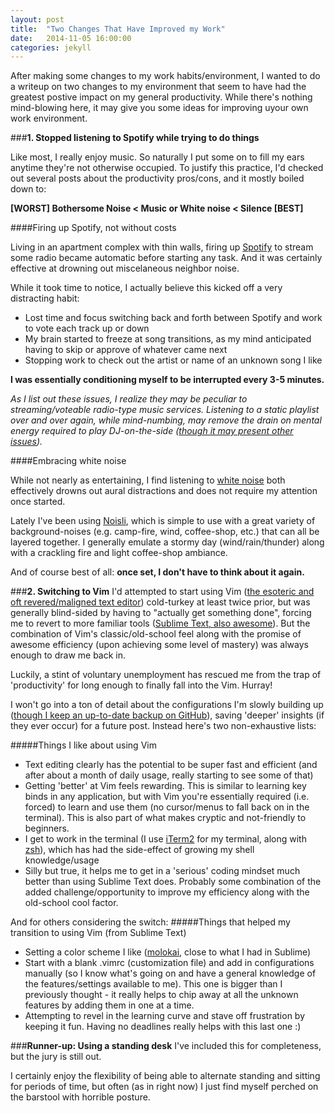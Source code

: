 ```yaml
---
layout: post
title:  "Two Changes That Have Improved my Work"
date:   2014-11-05 16:00:00
categories: jekyll 
---
```


After making some changes to my work habits/environment, I wanted to do a writeup on two changes to my environment that seem to have had the greatest postive impact on my general productivity.  While there's nothing mind-blowing here, it may give you some ideas for improving uyour own work environment.

###**1. Stopped listening to Spotify while trying to do things**


Like most, I really enjoy music. So naturally I put some on to fill my ears anytime they're not otherwise occupied.  To justify this practice, I'd checked out several posts about the productivity pros/cons, and it mostly boiled down to:

**[WORST]  Bothersome Noise <  Music or White noise < Silence [BEST]**

####Firing up Spotify, not without costs

Living in an apartment complex with thin walls, firing up [Spotify](https://www.spotify.com/us/) to stream some radio became automatic before starting any task. And it was certainly effective at drowning out miscelaneous neighbor noise.

While it took time to notice, I actually believe this kicked off a very distracting habit:

* Lost time and focus switching back and forth between Spotify and work to vote each track up or down
* My brain started to freeze at song transitions, as my mind anticipated having to skip or approve of whatever came next
* Stopping work to check out the artist or name of an unknown song I like

**I was essentially conditioning myself to be interrupted every 3-5 minutes.**

*As I list out these issues, I realize they may be peculiar to streaming/voteable radio-type music services.  Listening to a static playlist over and over again, while mind-numbing, may remove the drain on mental energy required to play DJ-on-the-side ([though it may present other issues](http://blog.codinghorror.com/music-to-not-code-by/)).*

####Embracing white noise

While not nearly as entertaining, I find listening to [white noise](http://en.wikipedia.org/wiki/White_noise) both effectively drowns out aural distractions and does not require my attention once started.

Lately I've been using [Noisli](http://www.noisli.com/), which is simple to use with a great variety of background-noises (e.g. camp-fire, wind, coffee-shop, etc.) that can all be layered together.  I generally emulate a stormy day (wind/rain/thunder) along with a crackling fire and light coffee-shop ambiance.  

And of course best of all: **once set, I don't have to think about it again.**

###**2.  Switching to Vim**
I'd attempted to start using Vim ([the esoteric and oft revered/maligned text editor](http://www.vim.org/)) cold-turkey at least twice prior, but was generally blind-sided by having to "actually get something done", forcing me to revert to more familiar tools ([Sublime Text, also awesome](http://www.sublimetext.com/)).  But the combination of Vim's classic/old-school feel along with the promise of awesome efficiency (upon achieving some level of mastery) was always enough to draw me back in.

Luckily, a stint of voluntary unemployment has rescued me from the trap of 'productivity' for long enough to finally fall into the Vim.  Hurray!

I won't go into a ton of detail about the configurations I'm slowly building up ([though I keep an up-to-date backup on GitHub](https://github.com/mbech/.vim)), saving 'deeper' insights (if they ever occur) for a future post.  Instead here's two non-exhaustive lists:

#####Things I like about using Vim
* Text editing clearly has the potential to be super fast and efficient (and after about a month of daily usage, really starting to see some of that)
* Getting 'better' at Vim feels rewarding.  This is similar to learning key binds in any application, but with Vim you're essentially required (i.e. forced) to learn and use them (no cursor/menus to fall back on in the terminal).  This is also part of what makes cryptic and not-friendly to beginners.
* I get to work in the terminal (I use [iTerm2](http://iterm2.com/) for my terminal, along with [zsh](http://www.zsh.org/)), which has had the side-effect of growing my shell knowledge/usage
* Silly but true, it helps me to get in a 'serious' coding mindset much better than using Sublime Text does.  Probably some combination of the added challenge/opportunity to improve my efficiency along with the old-school cool factor.


And for others considering the switch:
#####Things that helped my transition to using Vim (from Sublime Text)
* Setting a color scheme I like ([molokai](https://github.com/tomasr/molokai), close to what I had in Sublime)
* Start with a blank .vimrc (customization file) and add in configurations manually (so I know what's going on and have a general knowledge of the features/settings available to me).  This one is bigger than I previously thought - it really helps to chip away at all the unknown features by adding them in one at a time.
* Attempting to revel in the learning curve and stave off frustration by keeping it fun.  Having no deadlines really helps with this last one :)

###**Runner-up: Using a standing desk**
I've included this for completeness, but the jury is still out.  

I certainly enjoy the flexibility of being able to alternate standing and sitting for periods of time, but often (as in right now) I just find myself perched on the barstool with horrible posture.


